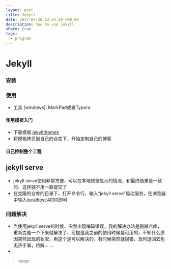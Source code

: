 ```yaml
---
layout: post
title: Jekyll
date: 2017-07-20 22:54:19 +08:00
description: how to use jekyll
share: true
tags: 
  - program
---
```

# Jekyll

### 安装

###  使用

+ 工具 [windows]: MarkPad或者Typora
#### 使用模板入门

+ 下载模版 [jekyllthemes](http://jekyllthemes.org/)
+ 将模板拷贝到自己的仓库下，开始定制自己的博客
#### 自己控制整个工程

## jekyll serve
+ jekyll serve使用非常方便，可以在本地预览显示的情况，和最终结果是一致的，这样就不用一直提交了
+ 在克隆的仓库的目录下，打开命令行，输入“jekyll serve”启动服务，在浏览器中输入[localhost:4000](http://localhost:4000)即可



### 问题解决

+ 当使用jekyll serve的时候，突然出现编码错误，我的解决办法是删掉仓库，重新克隆一个下来就解决了，前提是我之前的使用时候是可用的，不知什么原因突然出现的状况，用这个是可以解决的，有时候突然就报错，及时退回去也无济于事，待解... ...
+ ​


> keep